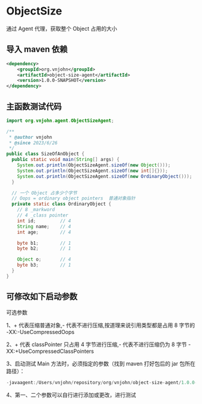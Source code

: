 # ObjectSize
通过 Agent 代理，获取整个 Object 占用的大小
## 导入 maven 依赖
```xml
<dependency>
    <groupId>org.vnjohn</groupId>
    <artifactId>object-size-agent</artifactId>
    <version>1.0.0-SNAPSHOT</version>
</dependency>
```
## 主函数测试代码

```java
import org.vnjohn.agent.ObjectSizeAgent;

/**
 * @author vnjohn
 * @since 2023/6/26
 */
public class SizeOfAnObject {
  public static void main(String[] args) {
    System.out.println(ObjectSizeAgent.sizeOf(new Object()));
    System.out.println(ObjectSizeAgent.sizeOf(new int[]{}));
    System.out.println(ObjectSizeAgent.sizeOf(new OrdinaryObject()));
  }

  // 一个 Object 占多少个字节
  // Oops = ordinary object pointers  普通对象指针
  private static class OrdinaryObject {
    // 8 _markword
    // 4 _class pointer
    int id;         // 4
    String name;    // 4
    int age;        // 4

    byte b1;        // 1
    byte b2;        // 1

    Object o;       // 4
    byte b3;        // 1
  }
}
```
## 可修改如下启动参数
可选参数 

1、+ 代表压缩普通对象,- 代表不进行压缩,按道理来说引用类型都是占用 8 字节的
  -XX:-UseCompressedOops

2、+ 代表 classPointer 只占用 4 字节进行压缩,- 代表不进行压缩仍为 8 字节
  -XX:+UseCompressedClassPointers

3、启动测试 Main 方法时，必须指定的参数（找到 maven 打好包后的 jar 包所在路径）：
```java
-javaagent:/Users/vnjohn/repository/org/vnjohn/object-size-agent/1.0.0-SNAPSHOT/object-size-agent-1.0.0-SNAPSHOT.jar
```
4、第一、二个参数可以自行进行添加或更改，进行测试
